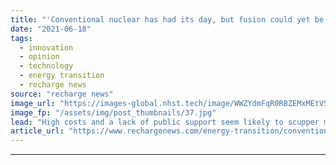 ```yaml
---
title: "'Conventional nuclear has had its day, but fusion could yet be a silver bullet'"
date: "2021-06-18"
tags: 
  - innovation
  - opinion
  - technology
  - energy transition
  - recharge news
source: "recharge news"
image_url: "https://images-global.nhst.tech/image/WWZYdmFqR0RBZEMxMEtVSkZ5ZkFLM0wzY2YxRU12Q2I3b3E5RzI0MTczUT0=/nhst/binary/677dc1f3afba6e9af4877da90f217f0f"
image_fp: "/assets/img/post_thumbnails/37.jpg"
lead: "High costs and a lack of public support seem likely to scupper most new nuclear facilities, but the technology is not dead yet, writes Gerard Reid"
article_url: "https://www.rechargenews.com/energy-transition/conventional-nuclear-has-had-its-day-but-fusion-could-yet-be-a-silver-bullet/2-1-1024962"
---
```


---
